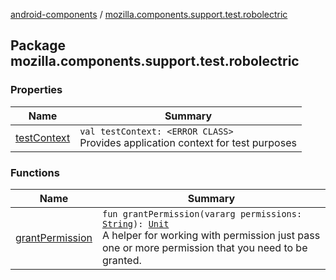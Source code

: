 [android-components](../index.md) / [mozilla.components.support.test.robolectric](./index.md)

## Package mozilla.components.support.test.robolectric

### Properties

| Name | Summary |
|---|---|
| [testContext](test-context.md) | `val testContext: <ERROR CLASS>`<br>Provides application context for test purposes |

### Functions

| Name | Summary |
|---|---|
| [grantPermission](grant-permission.md) | `fun grantPermission(vararg permissions: `[`String`](https://kotlinlang.org/api/latest/jvm/stdlib/kotlin/-string/index.html)`): `[`Unit`](https://kotlinlang.org/api/latest/jvm/stdlib/kotlin/-unit/index.html)<br>A helper for working with permission just pass one or more permission that you need to be granted. |
